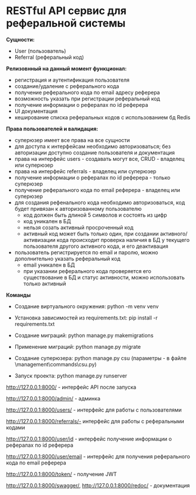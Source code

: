 # RESTful API сервис для реферальной системы


**Сущности:**
* User (пользователь)
* Referral (реферальный код) 


**Релизовнный на данный момент функционал:**
* регистрация и аутентификация пользователя
* создание/удаление с реферального кода
* получение реферального кода по email адресу реферера
* возможность указать при регистрации реферальный код
* получение информации о рефералах по id реферера
* UI документация
* кеширование списка реферальных кодов с использованием бд Redis


**Права пользователей и валидация:**
* суперюзер имеет все права на все сущности
* для доступа к интерфейсам необходимо авторизоваться; без авторизации доступно создание пользователя и документация
* права на интерфейс users - создавать могут все, CRUD - владелец или суперюзер
* права на интерфейс referrals - владелец или суперюзер
* получение информации о рефералах по id реферера - только суперюзер
* получение реферального кода по email реферера - владелец или суперюзер
* для создания рефенального кода необходимо авторизоваться, код будет привязан к авторизованному пользователю 
  * код должен быть длиной 5 символов и состоять из цифр
  * код уникален в БД
  * нельзя созать активный просроченный код 
  * активный код может быть только один, при создании активного/активизации кода происходит проверка наличия в БД у текущего пользователя другого активного кода, и его деактивация
* пользователь регистрируется по email и паролю, можно дополнительно указать реферальный код
  * email уникален в БД
  * при указании реферального кода проверяется его существование в БД и статус активности, можно использовать только активный



**Команды**

* Создание виртуального окружения: python -m venv venv

* Установка зависимостей из requirements.txt: pip install -r requirements.txt  

* Создание миграций: python manage.py makemigrations

* Применение миграций: python manage.py migrate
 
* Создание суперюзера: python manage.py csu  (параметры - в файле \management\commands\csu.py)

* Запуск проекта: python manage.py runserver 

http://127.0.0.1:8000/ - интерфейс API после запуска

http://127.0.0.1:8000/admin/ - админка

http://127.0.0.1:8000/users/ - интерфейс для работы с пользователями

http://127.0.0.1:8000/referrals/- интерфейс для работы с реферальными кодами

http://127.0.0.1:8000/user/id - интерфейс получение информации о рефералах по id реферера

http://127.0.0.1:8000/user/email - интерфейс для получения реферального кода по email реферера

http://127.0.0.1:8000/token/ - получение JWT

http://127.0.0.1:8000/swagger/, http://127.0.0.1:8000/redoc/ - документация

